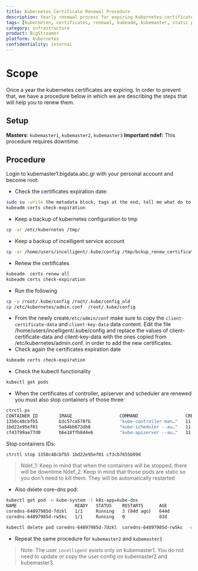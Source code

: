 ```yaml
---
title: Kubernetes Certificate Renewal Procedure
description: Yearly renewal process for expiring Kubernetes certificates on kubemaster1, kubemaster2, and kubemaster3 including backup, kubeadm certs renewal, and container restarts.
tags: [kubernetes, certificates, renewal, kubeadm, kubemaster, static pods, downtime, cluster-admin, tls]
category: infrastructure
product: BigStreamer
platform: kubernetes
confidentiality: internal
---
```

# Scope
Once a year the kubernetes certificates are expiring. In order to prevent that, we have a procedure below in which we are describing the steps that will help you to renew them.
## Setup
**Masters**: `kubemaster1`, `kubemaster2`, `kubemaster3`
**Important ndef:** This procedure requires downtime.
## Procedure
Login to kubemaster1.bigdata.abc.gr with your personal account and become root:
- Check the certificates expiration date:
```bash
sudo su -write the metadata block, tags at the end, tell me what do to clean it and tell me what descriptions to write in order for the document to be properly retrieved in my RAG chatbot
kubeadm certs check-expiration
```
- Keep a backup of kubernetes configuration to tmp 
```bash
cp -ar /etc/kubernetes /tmp/
```
- Keep a backup of incelligent service account
```bash
cp -ar /home/users/incelligent/.kube/config /tmp/bckup_renew_certificates/
```
- Renew the certificates
```bash
kubeadm  certs renew all
kubeadm certs check-expiration
```
- Run the following
```bash
cp -p /root/.kube/config /root/.kube/config_old
cp /etc/kubernetes/admin.conf  /root/.kube/config
```
- From the newly create`/etc/admin/conf` make sure to copy the `client-certificate-data` and `client-key-data` data content. Edit the file /home/users/incelligent/.kube/config and replace the values of client-certificate-data and client-key-data with the ones copied from /etc/kubernetes/admin.conf.
in order to add the new certificates.
- Check again the certificates expiration date
```bash
kubeadm certs check-expiration
```
- Check the kubectl functionality
```bash
kubectl get pods
```
- When the certificates of controller, apiserver and scheduler are renewed you must also stop containers of those three:
```bash
ctrctl ps
CONTAINER ID        IMAGE                  COMMAND                  CREATED             STATUS              PORTS               NAMES
1350c48cbfb5        b3c57ca578fb           "kube-controller-man…"   11 minutes ago      Up 11 minutes                           k8s_kube-controller-manager_kube-controller-manager-cti-cx1_kube-system_9eb854fb973ddd6df55fb792a2fbf743_9
1bd22e95ef01        5a84bb672db8           "kube-scheduler --au…"   11 minutes ago      Up 11 minutes                           k8s_kube-scheduler_kube-scheduler-cti-cx1_kube-system_649aa160f1bd0840b2bb0f70b6493f99_9
cf43799ae77d0       b6e18ffb844e6          "kube-apiserver --au…"   11 minutes ago      Up 11 minutes                 
```
Stop containers IDs:
```bash
ctrctl stop 1350c48cbfb5 1bd22e95ef01 cf3cb7655b99d
```
> Ndef_1: Keep in mind that when the containers will be stopped, there will be downtime
> Ndef_2: Keep in mind that those pods are static so you don't need to kill them. They will be automatically restarted
- Also delete core-dns pod:
```bash
kubectl get pod -n kube-system -l k8s-app=kube-dns
NAME                      READY   STATUS    RESTARTS      AGE
coredns-64897985d-7dzkl   1/1     Running   3 (84d ago)   644d
coredns-64897985d-rw5kc   1/1     Running   0             83d
```
```bash
kubectl delete pod coredns-64897985d-7dzkl  coredns-64897985d-rw5kc  -n kube-system
```
- Repeat the same procedure for `kubemaster2` and `kubemaster3`
> Note: The user `incelligent` exists only on kubemaster1. You do not need to update or copy the user config on kubemaster2 and kubemaster3.